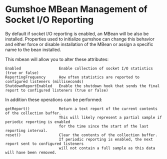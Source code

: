 Gumshoe MBean Management of Socket I/O Reporting
================================================

By default if socket I/O reporting is enabled, an MBean will be also be installed.
Properties used to initialize gumshoe can change this behavior and either force or disable
installation of the MBean or assign a specific name to the bean installed.

This mbean will allow you to alter these attributes:

    Enabled                 Enable collection of socket I/O statistics (true or false)
    ReportingFrequency      How often statistics are reported to configured listeners (milliseconds)
    ShutdownReportEnabled   Enable the shutdown hook that sends the final report to configured listeners (true or false)

In addition these operations can be performed:

    getReport()             Return a text report of the current contents of the collection buffer.
                            This will likely represent a partial sample if periodic reporting is enabled
                            for the time since the start of the last reporting interval.
    reset()                 Clear the contents of the collection buffer.
                            If periodic reporting is enabled, the next report sent to configured listeners
                            will not contain a full sample as this data will have been removed.